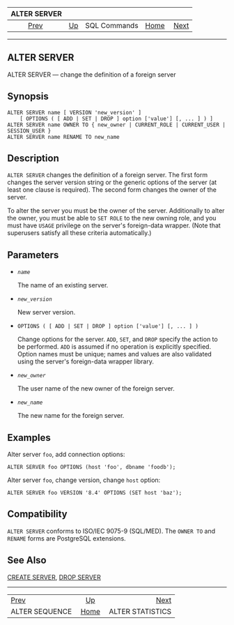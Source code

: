 <!--?xml version="1.0" encoding="UTF-8" standalone="no"?-->

|                   ALTER SERVER                   |                                        |              |                                                       |                                                      |
| :----------------------------------------------: | :------------------------------------- | :----------: | ----------------------------------------------------: | ---------------------------------------------------: |
| [Prev](sql-altersequence.html "ALTER SEQUENCE")  | [Up](sql-commands.html "SQL Commands") | SQL Commands | [Home](index.html "PostgreSQL 17devel Documentation") |  [Next](sql-alterstatistics.html "ALTER STATISTICS") |

***

[]()

## ALTER SERVER

ALTER SERVER — change the definition of a foreign server

## Synopsis

    ALTER SERVER name [ VERSION 'new_version' ]
        [ OPTIONS ( [ ADD | SET | DROP ] option ['value'] [, ... ] ) ]
    ALTER SERVER name OWNER TO { new_owner | CURRENT_ROLE | CURRENT_USER | SESSION_USER }
    ALTER SERVER name RENAME TO new_name

## Description

`ALTER SERVER` changes the definition of a foreign server. The first form changes the server version string or the generic options of the server (at least one clause is required). The second form changes the owner of the server.

To alter the server you must be the owner of the server. Additionally to alter the owner, you must be able to `SET ROLE` to the new owning role, and you must have `USAGE` privilege on the server's foreign-data wrapper. (Note that superusers satisfy all these criteria automatically.)

## Parameters

*   *`name`*

    The name of an existing server.

*   *`new_version`*

    New server version.

*   `OPTIONS ( [ ADD | SET | DROP ] option ['value'] [, ... ] )`

    Change options for the server. `ADD`, `SET`, and `DROP` specify the action to be performed. `ADD` is assumed if no operation is explicitly specified. Option names must be unique; names and values are also validated using the server's foreign-data wrapper library.

*   *`new_owner`*

    The user name of the new owner of the foreign server.

*   *`new_name`*

    The new name for the foreign server.

## Examples

Alter server `foo`, add connection options:

    ALTER SERVER foo OPTIONS (host 'foo', dbname 'foodb');

Alter server `foo`, change version, change `host` option:

    ALTER SERVER foo VERSION '8.4' OPTIONS (SET host 'baz');

## Compatibility

`ALTER SERVER` conforms to ISO/IEC 9075-9 (SQL/MED). The `OWNER TO` and `RENAME` forms are PostgreSQL extensions.

## See Also

[CREATE SERVER](sql-createserver.html "CREATE SERVER"), [DROP SERVER](sql-dropserver.html "DROP SERVER")

***

|                                                  |                                                       |                                                      |
| :----------------------------------------------- | :---------------------------------------------------: | ---------------------------------------------------: |
| [Prev](sql-altersequence.html "ALTER SEQUENCE")  |         [Up](sql-commands.html "SQL Commands")        |  [Next](sql-alterstatistics.html "ALTER STATISTICS") |
| ALTER SEQUENCE                                   | [Home](index.html "PostgreSQL 17devel Documentation") |                                     ALTER STATISTICS |
